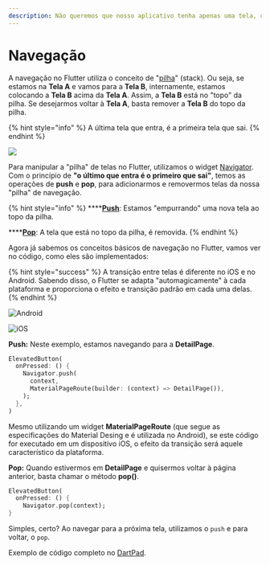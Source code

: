 ```yaml
---
description: Não queremos que nosso aplicativo tenha apenas uma tela, certo?
---
```


# Navegação

A navegação no Flutter utiliza o conceito de "[pilha](https://pt.wikipedia.org/wiki/Pilha\_\(inform%C3%A1tica\))" (stack). Ou seja, se estamos na **Tela A** e vamos para a **Tela B**, internamente, estamos colocando a **Tela B** acima da **Tela A**. Assim, a **Tela B** está no "topo" da pilha. Se desejarmos voltar à **Tela A**, basta remover a **Tela B** do topo da pilha.

{% hint style="info" %}
A última tela que entra, é a primeira tela que sai.
{% endhint %}

![](../.gitbook/assets/flutter-navegacao.png)

Para manipular a "pilha" de telas no Flutter, utilizamos o widget [Navigator](https://api.flutter.dev/flutter/widgets/Navigator-class.html). Com o princípio de  **"o último que entra é o primeiro que sai"**, temos as operações de **push** e **pop**, para adicionarmos e removermos telas da nossa "pilha" de navegação.

{% hint style="info" %}
****[**Push**](https://api.flutter.dev/flutter/widgets/Navigator/push.html): Estamos "empurrando" uma nova tela ao topo da pilha.

****[**Pop**](https://api.flutter.dev/flutter/widgets/Navigator/pop.html): A tela que está no topo da pilha, é removida.
{% endhint %}

Agora já sabemos os conceitos básicos de navegação no Flutter, vamos ver no código, como eles são implementados:

{% hint style="success" %}
A transição entre telas é diferente no iOS e no Android. Sabendo disso, o Flutter se adapta "automagicamente" à cada plataforma e proporciona o efeito e transição padrão em cada uma delas.
{% endhint %}

![Android](../.gitbook/assets/navigation-android.gif)

![iOS](../.gitbook/assets/navigation-ios.gif)

**Push:** Neste exemplo, estamos navegando para a **DetailPage**.

```dart
ElevatedButton(
  onPressed: () {
    Navigator.push(
      context,
      MaterialPageRoute(builder: (context) => DetailPage()),
    );
  },
)
```

Mesmo utilizando um widget **MaterialPageRoute** (que segue as especificações do Material Desing e é utilizada no Android), se este código for executado em um dispositivo iOS, o efeito da transição será aquele característico da plataforma.

**Pop:** Quando estivermos em **DetailPage** e quisermos voltar à página anterior, basta chamar o método **pop()**.

```dart
ElevatedButton(
  onPressed: () {
    Navigator.pop(context);
}
```

Simples, certo? Ao navegar para a próxima tela, utilizamos o `push` e para voltar, o `pop`.

Exemplo de código completo no [DartPad](https://dartpad.dev/?id=ce72becd4fbd8a40dbeb819c31321c3e).
